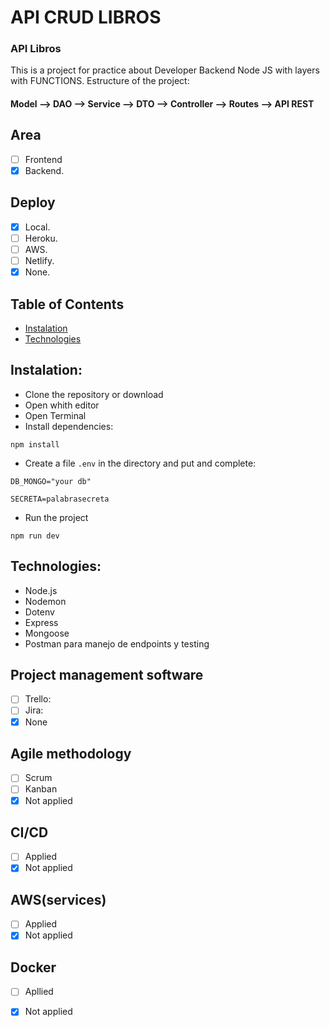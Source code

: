 # API CRUD LIBROS

### API Libros

This is a project for practice about Developer Backend Node JS with layers with FUNCTIONS.
Estructure of the project:

#### Model --> DAO --> Service --> DTO --> Controller --> Routes --> API REST


## Area

- [ ] Frontend
- [x] Backend.

## Deploy

- [x] Local.
- [ ] Heroku.
- [ ] AWS.
- [ ] Netlify.
- [x] None.

## <a name="table-of-contents"></a>Table of Contents

- [Instalation](#installation)
- [Technologies](#technologies)

## <a name="installation"></a>Instalation:

- Clone the repository or download
- Open whith editor
- Open Terminal
- Install dependencies:

```
npm install
```

 
- Create a file `.env` in the directory and put and complete:
 
```
DB_MONGO="your db"

SECRETA=palabrasecreta
```


- Run the project

```
npm run dev
```


## <a name="technologies"></a>Technologies:
- Node.js
- Nodemon
- Dotenv
- Express
- Mongoose
- Postman para manejo de endpoints y testing

## Project management software
- [ ] Trello:
- [ ] Jira:
- [x] None

## Agile methodology
- [ ] Scrum
- [ ] Kanban
- [x] Not applied

## CI/CD
- [ ] Applied
- [x] Not applied

## AWS(services)
- [ ] Applied
- [x] Not applied

## Docker
- [ ] Apllied
- [x] Not applied



```
